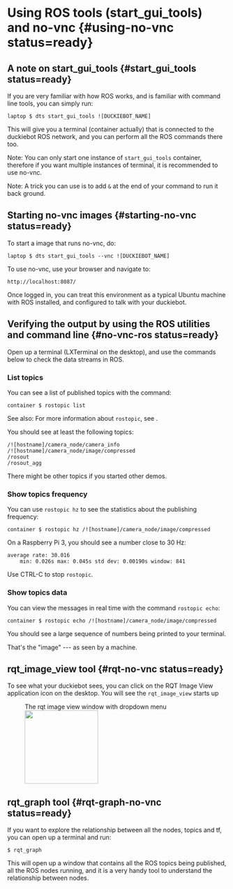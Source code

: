 # Using ROS tools (start_gui_tools) and no-vnc {#using-no-vnc status=ready}

## A note on start_gui_tools {#start_gui_tools status=ready}

If you are very familiar with how ROS works, and is familiar with command line tools, you can simply run:

    laptop $ dts start_gui_tools ![DUCKIEBOT_NAME]

This will give you a terminal (container actually) that is connected to the duckiebot ROS network, and you can perform all the ROS commands there too. 

Note: You can only start one instance of `start_gui_tools` container, therefore if you want multiple instances of terminal, it is recommended to use no-vnc.

Note: A trick you can use is to add `&` at the end of your command to run it back ground. 

## Starting no-vnc images {#starting-no-vnc status=ready}

To start a image that runs no-vnc, do:

    laptop $ dts start_gui_tools --vnc ![DUCKIEBOT_NAME]

To use no-vnc, use your browser and navigate to:

    http://localhost:8087/

Once logged in, you can treat this environment as a typical Ubuntu machine with ROS installed, and configured to talk with your duckiebot.

## Verifying the output by using the ROS utilities and command line {#no-vnc-ros status=ready}

Open up a terminal (LXTerminal on the desktop), and use the commands below to check the data streams in ROS.

### List topics

You can see a list of published topics with the command:

    container $ rostopic list

See also: For more information about `rostopic`, see [](+software_reference#rostopic).

You should see at least the following topics:

    /![hostname]/camera_node/camera_info
    /![hostname]/camera_node/image/compressed
    /rosout
    /rosout_agg

There might be other topics if you started other demos.

### Show topics frequency

You can use `rostopic hz` to see the statistics about the publishing frequency:

    container $ rostopic hz /![hostname]/camera_node/image/compressed

On a Raspberry Pi 3, you should see a number close to 30 Hz:

    average rate: 30.016
        min: 0.026s max: 0.045s std dev: 0.00190s window: 841

Use CTRL-C to stop `rostopic`.

### Show topics data

You can view the messages in real time with the command `rostopic echo`:

    container $ rostopic echo /![hostname]/camera_node/image/compressed

You should see a large sequence of numbers being printed to your terminal.

That's the "image" --- as seen by a machine.

## rqt_image_view tool {#rqt-no-vnc status=ready}

To see what your duckiebot sees, you can click on the RQT Image View application icon on the desktop. You will see the `rqt_image_view` starts up

<figure>
    <figcaption>The rqt image view window with dropdown menu</figcaption>
    <img style='width:12em' src="rqt_image_view.png"/>
</figure>

## rqt_graph tool {#rqt-graph-no-vnc status=ready}

If you want to explore the relationship between all the nodes, topics and tf, you can open up a terminal and run:

    $ rqt_graph

This will open up a window that contains all the ROS topics being published, all the ROS nodes running, and it is a very handy tool to understand the relationship between nodes.

